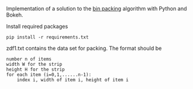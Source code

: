 Implementation of a solution to the [bin packing](https://en.wikipedia.org/wiki/Bin_packing_problem) algorithm with Python and Bokeh. 

Install required packages 

    pip install -r requirements.txt

zdf1.txt contains the data set for packing. The format should be 

    number n of items
    width W for the strip 
    height H for the strip
    for each item (i=0,1,......n-1):
        index i, width of item i, height of item i
